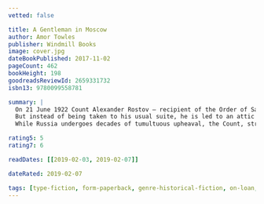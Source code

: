 ```yaml
---
vetted: false

title: A Gentleman in Moscow
author: Amor Towles
publisher: Windmill Books
image: cover.jpg
dateBookPublished: 2017-11-02
pageCount: 462
bookHeight: 198
goodreadsReviewId: 2659331732
isbn13: 9780099558781

summary: |
  On 21 June 1922 Count Alexander Rostov – recipient of the Order of Saint Andrew, member of the Jockey Club, Master of the Hunt – is escorted out of the Kremlin, across Red Square and through the elegant revolving doors of the Hotel Metropol.
  But instead of being taken to his usual suite, he is led to an attic room with a window the size of a chessboard. Deemed an unrepentant aristocrat by a Bolshevik tribunal, the Count has been sentenced to house arrest indefinitely.
  While Russia undergoes decades of tumultuous upheaval, the Count, stripped of the trappings that defined his life, is forced to question what makes us who we are. And with the assistance of a glamorous actress, a cantankerous chef and a very serious child, Rostov unexpectedly discovers a new understanding of both pleasure and purpose.

rating5: 5
rating7: 6

readDates: [[2019-02-03, 2019-02-07]]

dateRated: 2019-02-07

tags: [type-fiction, form-paperback, genre-historical-fiction, on-loan, book-club]
---
```

